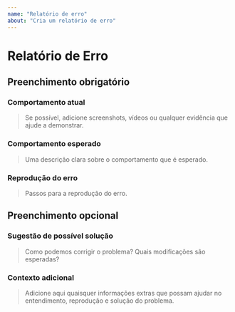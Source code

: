 ```yaml
---
name: "Relatório de erro"
about: "Cria um relatório de erro"
---
```


# Relatório de Erro

## Preenchimento obrigatório

### Comportamento atual

> Se possível, adicione screenshots, vídeos ou qualquer evidência que ajude a demonstrar.

### Comportamento esperado

> Uma descrição clara sobre o comportamento que é esperado.

### Reprodução do erro

> Passos para a reprodução do erro.

## Preenchimento opcional

### Sugestão de possível solução

> Como podemos corrigir o problema? Quais modificações são esperadas?

### Contexto adicional

> Adicione aqui quaisquer informações extras que possam ajudar no entendimento, reprodução e solução do problema.
